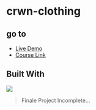 # crwn-clothing

## go to 
- [Live Demo](https://crwn-clothing-ten-ashy.vercel.app/)
- [Course Link](https://www.udemy.com/share/101WH43@yukzjcpy8S4tu-NSXEon7iYbj4BFdQQKm7i8UNr86R5yUumF9KS6cDJ_blI4jpj37g==/)

## Built With 
<img src="https://skillicons.dev/icons?i=html,scss,js,react,redux,firebase" />

> Finale Project Incomplete...

